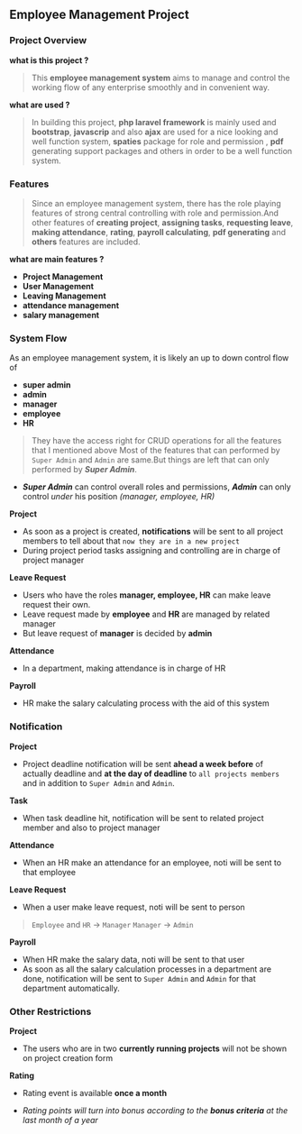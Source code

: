 ## Employee Management Project

### Project Overview

**what is this project ?**
>This **employee management system** aims to manage and control the working flow of any enterprise smoothly and  in convenient way.


**what are used ?**
>In building this project, **php laravel framework** is mainly used and **bootstrap**, **javascrip** and also **ajax** are used for a nice looking and well function system, **spaties** package for role and permission , **pdf** generating support packages and others in order to be a well function system.

### Features
>Since an employee management system, there has the role playing features of strong central controlling with role and permission.And other features of **creating project**, **assigning tasks**,  **requesting leave**, **making attendance**, **rating**, **payroll calculating**, **pdf generating** and **others** features are included.

**what are main features ?** 
- **Project Management** 
- **User Management** 
- **Leaving Management** 
- **attendance management** 
- **salary management** 

### System Flow

As an employee management system, it is likely an up to down control flow of
- **super admin**
- **admin**
- **manager**
- **employee**
- **HR**

>They have the access right for CRUD operations for all the features that I mentioned above
> Most of the features that can performed by `Super Admin` and `Admin` are same.But things are left that can only performed by ***Super Admin***.
- ***Super Admin*** can control overall roles and permissions, ***Admin*** can only control *under* his position *(manager, employee, HR)*

**Project**
- As soon as a project is created, **notifications** will be sent to all project members to tell about that `now they are in a new project`
- During project period tasks assigning and controlling are in charge of project manager

**Leave Request**
- Users who have the roles **manager, employee, HR** can make leave request their own.
- Leave request made by **employee** and **HR** are managed by related manager
- But leave request of **manager** is decided by **admin** 

**Attendance**
- In a department, making attendance is in charge of HR

**Payroll**
- HR make the salary calculating process with the aid of this system


### Notification 
**Project**
- Project deadline notification will be sent **ahead a week before** of actually deadline and **at the day of deadline** to `all projects members` and in addition to `Super Admin` and `Admin`.

**Task**
- When task deadline hit, notification will be sent to related project member and also to project manager

**Attendance**
- When an HR make an attendance for an employee, noti will be sent to that employee

**Leave Request**
- When a user make leave request, noti will be sent to person 
> `Employee` and `HR` -> `Manager`
> `Manager` -> `Admin`

**Payroll**
- When HR make the salary data, noti will be sent to that user
- As soon as all the salary calculation processes in a department are done, notification will be sent to `Super Admin` and `Admin` for that department automatically.

### Other Restrictions
**Project**
- The users who are in two **currently running projects** will not be shown on project creation form

**Rating**
- Rating event is available **once a month**
* *Rating points will turn into bonus according to the **bonus criteria** at the last month of a year*
 

